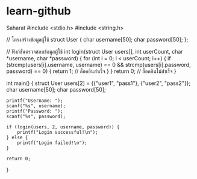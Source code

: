 # learn-github

Saharat
#include <stdio.h>
#include <string.h>

// โครงสร้างข้อมูลผู้ใช้
struct User {
    char username[50];
    char password[50];
};

// ฟังก์ชันตรวจสอบข้อมูลผู้ใช้
int login(struct User users[], int userCount, char *username, char *password) {
    for (int i = 0; i < userCount; i++) {
        if (strcmp(users[i].username, username) == 0 && strcmp(users[i].password, password) == 0) {
            return 1; // ล็อคอินสำเร็จ
        }
    }
    return 0; // ล็อคอินไม่สำเร็จ
}

int main() {
    struct User users[2] = {{"user1", "pass1"}, {"user2", "pass2"}};
    char username[50];
    char password[50];

    printf("Username: ");
    scanf("%s", username);
    printf("Password: ");
    scanf("%s", password);

    if (login(users, 2, username, password)) {
        printf("Login successful!\n");
    } else {
        printf("Login failed!\n");
    }

    return 0;
}
